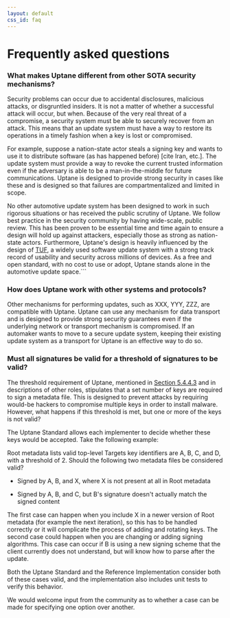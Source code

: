 ```yaml
---
layout: default
css_id: faq
---
```


# Frequently asked questions

### **What makes Uptane different from other SOTA security mechanisms?**

Security problems can occur due to accidental disclosures, malicious attacks, or disgruntled insiders.  It is not a matter of whether a successful attack will occur, but when.  Because of the very real threat of a compromise, a security system must be able to securely recover from an attack. This means that an update system must have a way to restore its operations in a timely fashion when a key is lost or compromised.  

For example, suppose a nation-state actor steals a signing key and wants to use it to distribute software (as has happened before) [cite Iran, etc.].  The update system must provide a way to revoke the current trusted information even if the adversary is able to be a man-in-the-middle for future communications.  Uptane is designed to provide strong security in cases like these and is designed so that failures are compartmentalized and limited in scope.  

No other automotive update system has been designed to work in such rigorous situations or has received the public scrutiny of Uptane.  We follow best practice in the security community by having wide-scale, public review.  This has been proven to be essential time and time again to ensure a design will hold up against attackers, especially those as strong as nation-state actors.  Furthermore, Uptane's design is heavily influenced by the design of [TUF](https://theupdateframework.io/), a widely used software update system with a strong track record of usability and security across millions of devices.  As a free and open standard, with no cost to use or adopt, Uptane stands alone in the automotive update space.```


### **How does Uptane work with other systems and protocols?**
Other mechanisms for performing updates, such as XXX, YYY, ZZZ, are compatible with Uptane. Uptane can use any mechanism for data transport and is designed to provide strong security guarantees even if the underlying network or transport mechanism is compromised. If an automaker wants to move to a secure update system, keeping their existing update system as a transport for Uptane is an effective way to do so.


### **Must all signatures be valid for a threshold of signatures to be valid?**
The threshold requirement of Uptane, mentioned in [Section 5.4.4.3](https://uptane.github.io/uptane-standard/uptane-standard.html#check_root) and in descriptions of other roles, stipulates that a set number of keys are required to sign a metadata file. This is designed to prevent attacks by requiring would-be hackers to compromise multiple keys in order to install malware. However, what happens if this threshold is met, but one or more of the keys is not valid?

The Uptane Standard allows each implementer to decide whether these keys would be accepted. Take the following example:

Root metadata lists valid top-level Targets key identifiers are A, B, C, and D, with a threshold of 2. Should the following two metadata files be considered valid?

* Signed by A, B, and X, where X is not present at all in Root metadata

* Signed by A, B, and C, but B's signature doesn't actually match the signed content

The first case can happen when you include X in a newer version of Root metadata (for example the next iteration), so this has to be handled correctly or it will complicate the process of adding and rotating keys. The second case could happen when you are changing or adding signing algorithms. This case can occur if B is using a new signing scheme that the client currently does not understand, but will know how to parse after the update.

Both the Uptane Standard and the Reference Implementation consider both of these cases valid, and the implementation also includes unit tests to verify this behavior.

We would welcome input from the community as to whether a case can be made for specifying one option over another.
